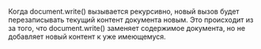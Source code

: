 Когда document.write() вызывается рекурсивно, новый вызов будет перезаписывать текущий контент документа новым. Это происходит из за того, что document.write() заменяет содержимое документа, но не добавляет новый контент к уже имеющемуся.
